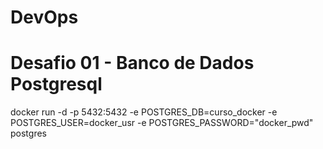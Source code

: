 # DevOps
# Desafio 01 - Banco de Dados Postgresql
docker run -d -p 5432:5432 -e POSTGRES_DB=curso_docker -e POSTGRES_USER=docker_usr -e POSTGRES_PASSWORD="docker_pwd" postgres
